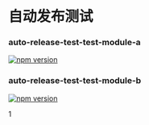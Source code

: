 # 自动发布测试

### auto-release-test-test-module-a

<a href="https://badge.fury.io/js/auto-release-test-test-module-a" title="npm">
<img src="https://img.shields.io/npm/v/auto-release-test-test-module-a.svg?style=flat-square" alt="npm version"/>
</a>

### auto-release-test-test-module-b

<a href="https://badge.fury.io/js/auto-release-test-test-module-b" title="npm">
<img src="https://img.shields.io/npm/v/auto-release-test-test-module-b.svg?style=flat-square" alt="npm version"/>
</a>

1
